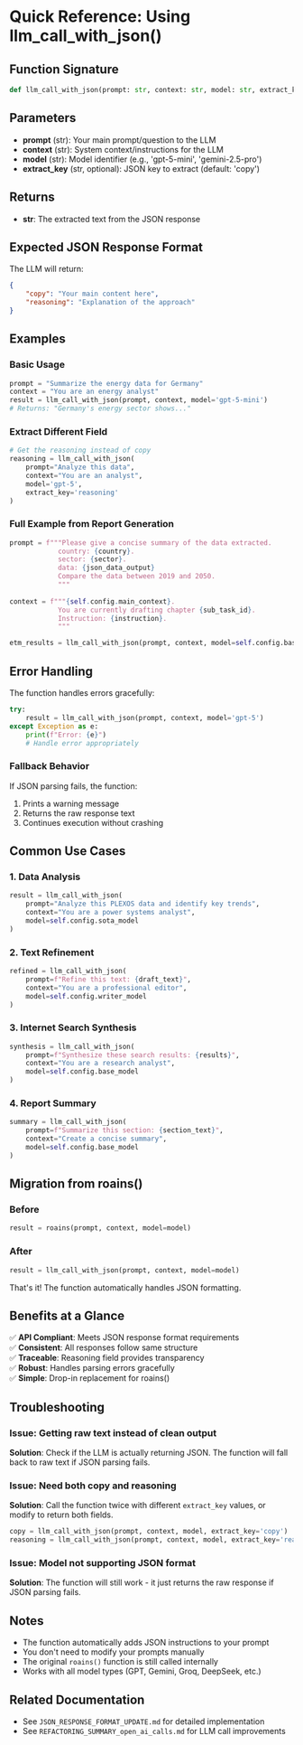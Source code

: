 # Quick Reference: Using llm_call_with_json()

## Function Signature

```python
def llm_call_with_json(prompt: str, context: str, model: str, extract_key: str = 'copy') -> str
```

## Parameters

- **prompt** (str): Your main prompt/question to the LLM
- **context** (str): System context/instructions for the LLM
- **model** (str): Model identifier (e.g., 'gpt-5-mini', 'gemini-2.5-pro')
- **extract_key** (str, optional): JSON key to extract (default: 'copy')

## Returns

- **str**: The extracted text from the JSON response

## Expected JSON Response Format

The LLM will return:
```json
{
    "copy": "Your main content here",
    "reasoning": "Explanation of the approach"
}
```

## Examples

### Basic Usage

```python
prompt = "Summarize the energy data for Germany"
context = "You are an energy analyst"
result = llm_call_with_json(prompt, context, model='gpt-5-mini')
# Returns: "Germany's energy sector shows..."
```

### Extract Different Field

```python
# Get the reasoning instead of copy
reasoning = llm_call_with_json(
    prompt="Analyze this data",
    context="You are an analyst",
    model='gpt-5',
    extract_key='reasoning'
)
```

### Full Example from Report Generation

```python
prompt = f"""Please give a concise summary of the data extracted. 
            country: {country}. 
            sector: {sector}.
            data: {json_data_output}
            Compare the data between 2019 and 2050. 
            """
            
context = f"""{self.config.main_context}. 
            You are currently drafting chapter {sub_task_id}.
            Instruction: {instruction}.
            """

etm_results = llm_call_with_json(prompt, context, model=self.config.base_model)
```

## Error Handling

The function handles errors gracefully:

```python
try:
    result = llm_call_with_json(prompt, context, model='gpt-5')
except Exception as e:
    print(f"Error: {e}")
    # Handle error appropriately
```

### Fallback Behavior

If JSON parsing fails, the function:
1. Prints a warning message
2. Returns the raw response text
3. Continues execution without crashing

## Common Use Cases

### 1. Data Analysis

```python
result = llm_call_with_json(
    prompt="Analyze this PLEXOS data and identify key trends",
    context="You are a power systems analyst",
    model=self.config.sota_model
)
```

### 2. Text Refinement

```python
refined = llm_call_with_json(
    prompt=f"Refine this text: {draft_text}",
    context="You are a professional editor",
    model=self.config.writer_model
)
```

### 3. Internet Search Synthesis

```python
synthesis = llm_call_with_json(
    prompt=f"Synthesize these search results: {results}",
    context="You are a research analyst",
    model=self.config.base_model
)
```

### 4. Report Summary

```python
summary = llm_call_with_json(
    prompt=f"Summarize this section: {section_text}",
    context="Create a concise summary",
    model=self.config.base_model
)
```

## Migration from roains()

### Before
```python
result = roains(prompt, context, model=model)
```

### After
```python
result = llm_call_with_json(prompt, context, model=model)
```

That's it! The function automatically handles JSON formatting.

## Benefits at a Glance

✅ **API Compliant**: Meets JSON response format requirements  
✅ **Consistent**: All responses follow same structure  
✅ **Traceable**: Reasoning field provides transparency  
✅ **Robust**: Handles parsing errors gracefully  
✅ **Simple**: Drop-in replacement for roains()  

## Troubleshooting

### Issue: Getting raw text instead of clean output
**Solution**: Check if the LLM is actually returning JSON. The function will fall back to raw text if JSON parsing fails.

### Issue: Need both copy and reasoning
**Solution**: Call the function twice with different `extract_key` values, or modify to return both fields.

```python
copy = llm_call_with_json(prompt, context, model, extract_key='copy')
reasoning = llm_call_with_json(prompt, context, model, extract_key='reasoning')
```

### Issue: Model not supporting JSON format
**Solution**: The function will still work - it just returns the raw response if JSON parsing fails.

## Notes

- The function automatically adds JSON instructions to your prompt
- You don't need to modify your prompts manually
- The original `roains()` function is still called internally
- Works with all model types (GPT, Gemini, Groq, DeepSeek, etc.)

## Related Documentation

- See `JSON_RESPONSE_FORMAT_UPDATE.md` for detailed implementation
- See `REFACTORING_SUMMARY_open_ai_calls.md` for LLM call improvements
